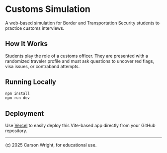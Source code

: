 # Customs Simulation

A web-based simulation for Border and Transportation Security students to practice customs interviews.

## How It Works

Students play the role of a customs officer. They are presented with a randomized traveler profile and must ask questions to uncover red flags, visa issues, or contraband attempts.

## Running Locally

```bash
npm install
npm run dev
```

## Deployment

Use [Vercel](https://vercel.com/import) to easily deploy this Vite-based app directly from your GitHub repository.

---
(c) 2025 Carson Wright, for educational use.
